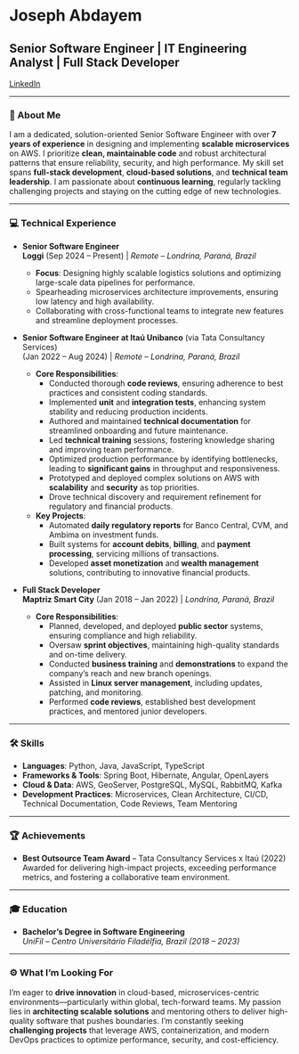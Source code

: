 # Joseph Abdayem

## Senior Software Engineer | IT Engineering Analyst | Full Stack Developer
[LinkedIn](https://www.linkedin.com/in/abdayem-joseph/)

---

### 🚀 About Me
I am a dedicated, solution-oriented Senior Software Engineer with over **7 years of experience** in designing and implementing **scalable microservices** on AWS. I prioritize **clean, maintainable code** and robust architectural patterns that ensure reliability, security, and high performance. My skill set spans **full-stack development**, **cloud-based solutions**, and **technical team leadership**. I am passionate about **continuous learning**, regularly tackling challenging projects and staying on the cutting edge of new technologies.

---

### 💻 Technical Experience

- **Senior Software Engineer**  
  **Loggi** (Sep 2024 – Present) | *Remote – Londrina, Paraná, Brazil*  
  - **Focus**: Designing highly scalable logistics solutions and optimizing large-scale data pipelines for performance.  
  - Spearheading microservices architecture improvements, ensuring low latency and high availability.  
  - Collaborating with cross-functional teams to integrate new features and streamline deployment processes.

- **Senior Software Engineer at Itaú Unibanco** (via Tata Consultancy Services)  
  (Jan 2022 – Aug 2024) | *Remote – Londrina, Paraná, Brazil*  
  - **Core Responsibilities**:
    - Conducted thorough **code reviews**, ensuring adherence to best practices and consistent coding standards.  
    - Implemented **unit** and **integration tests**, enhancing system stability and reducing production incidents.  
    - Authored and maintained **technical documentation** for streamlined onboarding and future maintenance.  
    - Led **technical training** sessions, fostering knowledge sharing and improving team performance.  
    - Optimized production performance by identifying bottlenecks, leading to **significant gains** in throughput and responsiveness.  
    - Prototyped and deployed complex solutions on AWS with **scalability** and **security** as top priorities.  
    - Drove technical discovery and requirement refinement for regulatory and financial products.
  - **Key Projects**:
    - Automated **daily regulatory reports** for Banco Central, CVM, and Ambima on investment funds.  
    - Built systems for **account debits**, **billing**, and **payment processing**, servicing millions of transactions.  
    - Developed **asset monetization** and **wealth management** solutions, contributing to innovative financial products.

- **Full Stack Developer**  
  **Maptriz Smart City** (Jan 2018 – Jan 2022) | *Londrina, Paraná, Brazil*  
  - **Core Responsibilities**:
    - Planned, developed, and deployed **public sector** systems, ensuring compliance and high reliability.  
    - Oversaw **sprint objectives**, maintaining high-quality standards and on-time delivery.  
    - Conducted **business training** and **demonstrations** to expand the company’s reach and new branch openings.  
    - Assisted in **Linux server management**, including updates, patching, and monitoring.  
    - Performed **code reviews**, established best development practices, and mentored junior developers.

---

### 🛠 Skills
- **Languages**: Python, Java, JavaScript, TypeScript  
- **Frameworks & Tools**: Spring Boot, Hibernate, Angular, OpenLayers  
- **Cloud & Data**: AWS, GeoServer, PostgreSQL, MySQL, RabbitMQ, Kafka  
- **Development Practices**: Microservices, Clean Architecture, CI/CD, Technical Documentation, Code Reviews, Team Mentoring

---

### 🏆 Achievements
- **Best Outsource Team Award** – Tata Consultancy Services x Itaú (2022)  
  Awarded for delivering high-impact projects, exceeding performance metrics, and fostering a collaborative team environment.

---

### 🎓 Education
- **Bachelor’s Degree in Software Engineering**  
  *UniFil – Centro Universitário Filadélfia, Brazil (2018 – 2023)*

---

### ⚙️ What I’m Looking For
I’m eager to **drive innovation** in cloud-based, microservices-centric environments—particularly within global, tech-forward teams. My passion lies in **architecting scalable solutions** and mentoring others to deliver high-quality software that pushes boundaries. I’m constantly seeking **challenging projects** that leverage AWS, containerization, and modern DevOps practices to optimize performance, security, and cost-efficiency.
